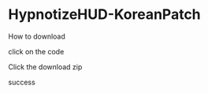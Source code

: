 # HypnotizeHUD-KoreanPatch


How to download


click on the code


Click the download zip


success
